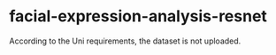 # facial-expression-analysis-resnet
According to the Uni requirements, the dataset is not uploaded.
